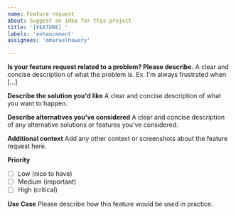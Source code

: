 ```yaml
---
name: Feature request
about: Suggest an idea for this project
title: '[FEATURE] '
labels: 'enhancement'
assignees: 'omaraelhawary'

---
```


**Is your feature request related to a problem? Please describe.**
A clear and concise description of what the problem is. Ex. I'm always frustrated when [...]

**Describe the solution you'd like**
A clear and concise description of what you want to happen.

**Describe alternatives you've considered**
A clear and concise description of any alternative solutions or features you've considered.

**Additional context**
Add any other context or screenshots about the feature request here.

**Priority**
- [ ] Low (nice to have)
- [ ] Medium (important)
- [ ] High (critical)

**Use Case**
Please describe how this feature would be used in practice.
